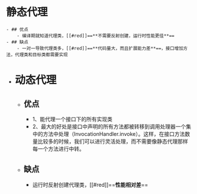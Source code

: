 # 静态代理
	- ## 优点
		- 编译期就知道代理类，[[#red]]==**不需要反射创建，运行时性能更佳**==
	- ## 缺点
		- 一对一导致代理类多，[[#red]]==**代码量大，而且扩展能力差**==，接口增加方法，代理类和目标类都需要实现
- # 动态代理
	- ## 优点
		- 1、能代理一个接口下的所有实现类
		- 2、最大的好处是接口中声明的所有方法都被转移到调用处理器一个集中的方法中处理（InvocationHandler.invoke）。这样，在接口方法数量比较多的时候，我们可以进行灵活处理，而不需要像静态代理那样每一个方法进行中转。
	- ## 缺点
		- 运行时反射创建代理类，[[#red]]==**性能相对差**==